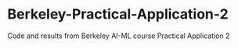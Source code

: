 # Berkeley-Practical-Application-2
Code and results from Berkeley AI-ML course Practical Application 2
